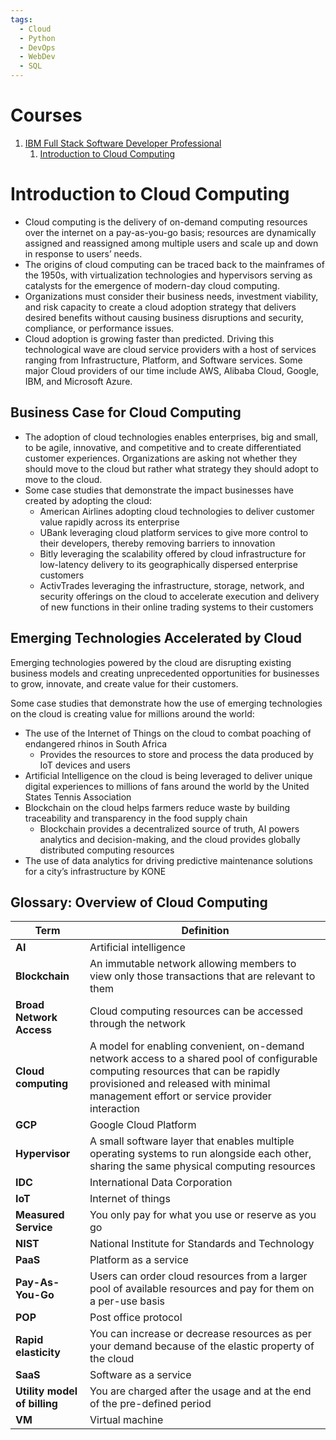 ```yaml
---
tags:
  - Cloud
  - Python
  - DevOps
  - WebDev
  - SQL
---
```

# Courses
1. [IBM Full Stack Software Developer Professional](https://www.coursera.org/programs/allegiant-giving-corporation-on-demand-learning-program-mjqmr/professional-certificates/ibm-full-stack-cloud-developer)
	1. [Introduction to Cloud Computing](https://www.coursera.org/learn/introduction-to-cloud/)
# Introduction to Cloud Computing

- Cloud computing is the delivery of on-demand computing resources over the internet on a pay-as-you-go basis; resources are dynamically assigned and reassigned among multiple users and scale up and down in response to users’ needs.
- The origins of cloud computing can be traced back to the mainframes of the 1950s, with virtualization technologies and hypervisors serving as catalysts for the emergence of modern-day cloud computing.
- Organizations must consider their business needs, investment viability, and risk capacity to create a cloud adoption strategy that delivers desired benefits without causing business disruptions and security, compliance, or performance issues.
- Cloud adoption is growing faster than predicted. Driving this technological wave are cloud service providers with a host of services ranging from Infrastructure, Platform, and Software services. Some major Cloud providers of our time include AWS, Alibaba Cloud, Google, IBM, and Microsoft Azure.
## Business Case for Cloud Computing

- The adoption of cloud technologies enables enterprises, big and small, to be agile, innovative, and competitive and to create differentiated customer experiences. Organizations are asking not whether they should move to the cloud but rather what strategy they should adopt to move to the cloud.
- Some case studies that demonstrate the impact businesses have created by adopting the cloud:
    - American Airlines adopting cloud technologies to deliver customer value rapidly across its enterprise
    - UBank leveraging cloud platform services to give more control to their developers, thereby removing barriers to innovation
    - Bitly leveraging the scalability offered by cloud infrastructure for low-latency delivery to its geographically dispersed enterprise customers
    - ActivTrades leveraging the infrastructure, storage, network, and security offerings on the cloud to accelerate execution and delivery of new functions in their online trading systems to their customers
## Emerging Technologies Accelerated by Cloud

Emerging technologies powered by the cloud are disrupting existing business models and creating unprecedented opportunities for businesses to grow, innovate, and create value for their customers.

Some case studies that demonstrate how the use of emerging technologies on the cloud is creating value for millions around the world:
- The use of the Internet of Things on the cloud to combat poaching of endangered rhinos in South Africa
	- Provides the resources to store and process the data produced by IoT devices and users
- Artificial Intelligence on the cloud is being leveraged to deliver unique digital experiences to millions of fans around the world by the United States Tennis Association 
- Blockchain on the cloud helps farmers reduce waste by building traceability and transparency in the food supply chain
	- Blockchain provides a decentralized source of truth, AI powers analytics and decision-making, and the cloud provides globally distributed computing resources
- The use of data analytics for driving predictive maintenance solutions for a city’s infrastructure by KONE
## Glossary: Overview of Cloud Computing

|**Term**|**Definition**|
|---|---|
|**AI**|Artificial intelligence|
|**Blockchain**|An immutable network allowing members to view only those transactions that are relevant to them|
|**Broad Network Access**|Cloud computing resources can be accessed through the network|
|**Cloud computing**|A model for enabling convenient, on-demand network access to a shared pool of configurable computing resources that can be rapidly provisioned and released with minimal management effort or service provider interaction|
|**GCP**|Google Cloud Platform|
|**Hypervisor**|A small software layer that enables multiple operating systems to run alongside each other, sharing the same physical computing resources|
|**IDC**|International Data Corporation|
|**IoT**|Internet of things|
|**Measured Service**|You only pay for what you use or reserve as you go|
|**NIST**|National Institute for Standards and Technology|
|**PaaS**|Platform as a service|
|**Pay-As-You-Go**|Users can order cloud resources from a larger pool of available resources and pay for them on a per-use basis|
|**POP**|Post office protocol|
|**Rapid elasticity**|You can increase or decrease resources as per your demand because of the elastic property of the cloud|
|**SaaS**|Software as a service|
|**Utility model of billing**|You are charged after the usage and at the end of the pre-defined period|
|**VM**|Virtual machine|